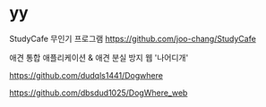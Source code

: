 # yy

StudyCafe 무인기 프로그램
https://github.com/joo-chang/StudyCafe

애견 통합 애플리케이션 & 애견 분실 방지 웹 '나어디개'

https://github.com/dudqls1441/Dogwhere

https://github.com/dbsdud1025/DogWhere_web



